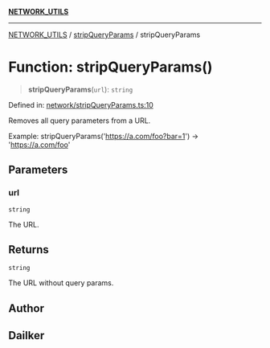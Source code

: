 [**NETWORK_UTILS**](../../README.md)

***

[NETWORK_UTILS](../../README.md) / [stripQueryParams](../README.md) / stripQueryParams

# Function: stripQueryParams()

> **stripQueryParams**(`url`): `string`

Defined in: [network/stripQueryParams.ts:10](https://github.com/dailker/everyutil-js/blob/b3e269da55b7d96c15eb37e98c5c4f6b94f05f6f/src/network/stripQueryParams.ts#L10)

Removes all query parameters from a URL.

Example: stripQueryParams('https://a.com/foo?bar=1') → 'https://a.com/foo'

## Parameters

### url

`string`

The URL.

## Returns

`string`

The URL without query params.

## Author

## Dailker

